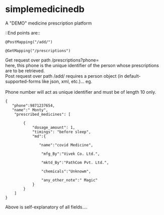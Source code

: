 # simplemedicinedb
 A "DEMO" medicine prescription platform 

::End points are::

    @PostMapping("/add/")
    
   	@GetMapping("/prescriptions")
  
Get request over path /prescriptions?phone=  
here, this phone is the unique identifier of the person whose prescriptions are to be retrieved.
  <br>
Post request over path /add/ requires a person object (in default-supported-forms like json, xml, etc.)... eg.  <br><br>
Phone number will act as unique identifier and must be of length 10 only.
~~~
{
   "phone":9871237654,    
   "name":" Monty", 
    "prescribed_medicines": [
        
        {       
            "dosage_amount": 1,
            "timings": "before sleep",
            "md":{
                
               "name":"covid Medicine",

            	"mfg_By":"Vivek Co. Ltd.",
	
                "mktd_By":"PathCom Pvt. Ltd.",
	
            	"chemicals":"Unknowm",
    
                "any_other_note":" Magic"
            }
        }
    ]
}
~~~


Above is self-explanatory of all fields....
